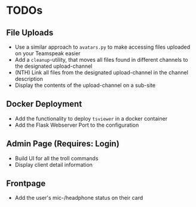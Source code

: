 # TODOs

## File Uploads
- Use a similar approach to `avatars.py` to make accessing files uploaded on your Teamspeak easier
- Add a `cleanup`-utility, that moves all files found in different channels to the designated upload-channel
- (NTH) Link all files from the designated upload-channel in the channel description
- Display the contents of the upload-channel on a sub-site

## Docker Deployment
- Add the functionality to deploy `tsviewer` in a docker container
- Add the Flask Webserver Port to the configuration

## Admin Page (Requires: Login)
- Build UI for all the troll commands
- Display client detail information

## Frontpage
- Add the user's mic-/headphone status on their card

